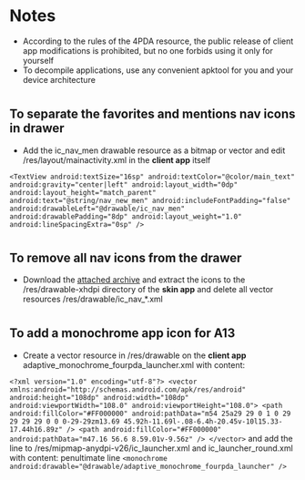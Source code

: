 # Notes
- According to the rules of the 4PDA resource, the public release of client app modifications is prohibited, but no one forbids using it only for yourself
- To decompile applications, use any convenient apktool for you and your device architecture

#
#

## To separate the favorites and mentions nav icons in drawer
- Add the ic_nav_men drawable resource as a bitmap or vector and edit /res/layout/mainactivity.xml in the **client app** itself

`<TextView
    android:textSize="16sp"
    android:textColor="@color/main_text"
    android:gravity="center|left"
    android:layout_width="0dp"
    android:layout_height="match_parent"
    android:text="@string/nav_new_men"
    android:includeFontPadding="false"
    android:drawableLeft="@drawable/ic_nav_men"
    android:drawablePadding="8dp"
    android:layout_weight="1.0"
    android:lineSpacingExtra="0sp" />
`

#
#

## To remove all nav icons from the drawer
- Download the [attached archive](https://github.com/PycmShoma/4PDA-DarkMaterialYou-Skin/blob/master/assets/no_nav_icons.zip) and extract the icons to the /res/drawable-xhdpi directory of the **skin app** and delete all vector resources /res/drawable/ic_nav_*.xml

#
#

## To add a monochrome app icon for A13
- Create a vector resource in /res/drawable on the **client app** adaptive_monochrome_fourpda_launcher.xml with content:

`<?xml version="1.0" encoding="utf-8"?>
<vector xmlns:android="http://schemas.android.com/apk/res/android"
    android:height="108dp"
    android:width="108dp"
    android:viewportWidth="108.0"
    android:viewportHeight="108.0">
    <path
        android:fillColor="#FF000000"
        android:pathData="m54 25a29 29 0 1 0 29 29 29 29 0 0 0-29-29zm13.69 45.92h-11.69l-.08-6.4h-20.45v-10l15.33-17.44h16.89z" />
    <path
        android:fillColor="#FF000000"
        android:pathData="m47.16 56.6 8.59.01v-9.56z" />
</vector>`
and add the line to /res/mipmap-anydpi-v26/ic_launcher.xml and ic_launcher_round.xml with content:
penultimate line
`<monochrome android:drawable="@drawable/adaptive_monochrome_fourpda_launcher" />`
